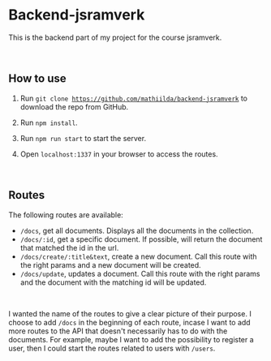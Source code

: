 # Backend-jsramverk

This is the backend part of my project for the course jsramverk.

<br>

## How to use

1. Run <code>git clone https://github.com/mathiilda/backend-jsramverk</code> to download the repo from GitHub.

2. Run <code>npm install</code>.

3. Run <code>npm run start</code> to start the server.

4. Open <code>localhost:1337</code> in your browser to access the routes.

<br>

## Routes

The following routes are available:

- <code>/docs</code>, get all documents. Displays all the documents in the collection.
- <code>/docs/:id</code>, get a specific document. If possible, will return the document that matched the id in the url.
- <code>/docs/create/:title&text</code>, create a new document. Call this route with the right params and a new document will be created.
- <code>/docs/update</code>, updates a document. Call this route with the right params and the document with the matching id will be updated.

<br>

I wanted the name of the routes to give a clear picture of their purpose. I choose to add <code>/docs</code> in the beginning of each route, incase I want to add more routes to the API that doesn't necessarily has to do with the documents. For example, maybe I want to add the possibility to register a user, then I could start the routes related to users with <code>/users</code>.
